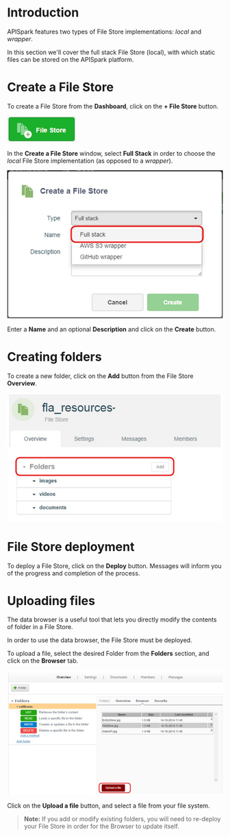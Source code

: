 
# Introduction

APISpark features two types of File Store implementations: *local* and *wrapper*.

In this section we'll cover the full stack File Store (local), with which static files can be stored on the APISpark platform.

# Create a File Store

To create a File Store from the **Dashboard**, click on the **+ File Store** button.

  ![+File Store](images/01.jpg "+File Store")

In the **Create a File Store** window, select **Full Stack** in order to choose the *local* File Store implementation (as opposed to a *wrapper*).

  ![Create File Store](images/02.jpg "Create File Store")

Enter a **Name** and an optional **Description** and click on the **Create** button.

# Creating folders

To create a new folder, click on the **Add** button from the File Store **Overview**.

  ![Add](images/03.jpg "Add")

# File Store deployment

To deploy a File Store, click on the **Deploy** button. Messages will inform you of the progress and completion of the process.



# Uploading files

The data browser is a useful tool that lets you directly modify the contents of folder in a File Store.

In order to use the data browser, the File Store must be deployed.

To upload a file, select the desired Folder from the **Folders** section, and  click on the **Browser** tab.

  ![Browser](images/04.jpg "Browser")

Click on the **Upload a file** button, and select a file from your file system.



 > **Note:** If you add or modify existing folders, you will need to re-deploy your File Store in order for the Browser to update itself.
